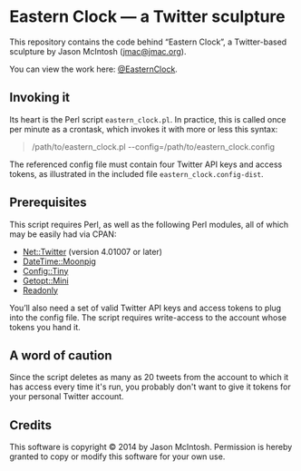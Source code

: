 # Eastern Clock — a Twitter sculpture

This repository contains the code behind “Eastern Clock”, a Twitter-based sculpture by Jason McIntosh (jmac@jmac.org).

You can view the work here: [@EasternClock](http://twitter.com/EasternClock).

## Invoking it

Its heart is the Perl script `eastern_clock.pl`. In practice, this is called once per minute as a crontask, which invokes it with more or less this syntax:

> /path/to/eastern_clock.pl --config=/path/to/eastern_clock.config

The referenced config file must contain four Twitter API keys and access tokens, as illustrated in the included file `eastern_clock.config-dist`.

## Prerequisites

This script requires Perl, as well as the following Perl modules, all of which may be easily had via CPAN:

* [Net::Twitter](https://metacpan.org/pod/Net::Twitter) (version 4.01007 or later)
* [DateTime::Moonpig](https://metacpan.org/pod/DateTime::Moonpig)
* [Config::Tiny](https://metacpan.org/pod/Config::Tiny)
* [Getopt::Mini](https://metacpan.org/pod/Getopt::Mini)
* [Readonly](https://metacpan.org/pod/Readonly)

You’ll also need a set of valid Twitter API keys and access tokens to plug into the config file. The script requires write-access to the account whose tokens you hand it. 

## A word of caution

Since the script deletes as many as 20 tweets from the account to which it has access every time it's run, you probably don't want to give it tokens for your personal Twitter account.

## Credits

This software is copyright &copy; 2014 by Jason McIntosh. Permission is hereby granted to copy or modify this software for your own use.

